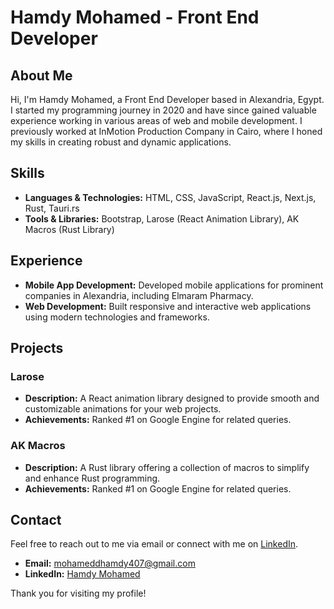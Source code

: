 # Hamdy Mohamed - Front End Developer

## About Me

Hi, I'm Hamdy Mohamed, a Front End Developer based in Alexandria, Egypt. I started my programming journey in 2020 and have since gained valuable experience working in various areas of web and mobile development. I previously worked at InMotion Production Company in Cairo, where I honed my skills in creating robust and dynamic applications.

## Skills

- **Languages & Technologies:** HTML, CSS, JavaScript, React.js, Next.js, Rust, Tauri.rs
- **Tools & Libraries:** Bootstrap, Larose (React Animation Library), AK Macros (Rust Library)

## Experience

- **Mobile App Development:** Developed mobile applications for prominent companies in Alexandria, including Elmaram Pharmacy.
- **Web Development:** Built responsive and interactive web applications using modern technologies and frameworks.

## Projects

### Larose

- **Description:** A React animation library designed to provide smooth and customizable animations for your web projects.
- **Achievements:** Ranked #1 on Google Engine for related queries.

### AK Macros

- **Description:** A Rust library offering a collection of macros to simplify and enhance Rust programming.
- **Achievements:** Ranked #1 on Google Engine for related queries.

## Contact

Feel free to reach out to me via email or connect with me on [LinkedIn](https://www.linkedin.com/in/hamdy-mohamed).

- **Email:** mohameddhamdy407@gmail.com
- **LinkedIn:** [Hamdy Mohamed](https://www.linkedin.com/in/hamdy-mohamed)

Thank you for visiting my profile!
